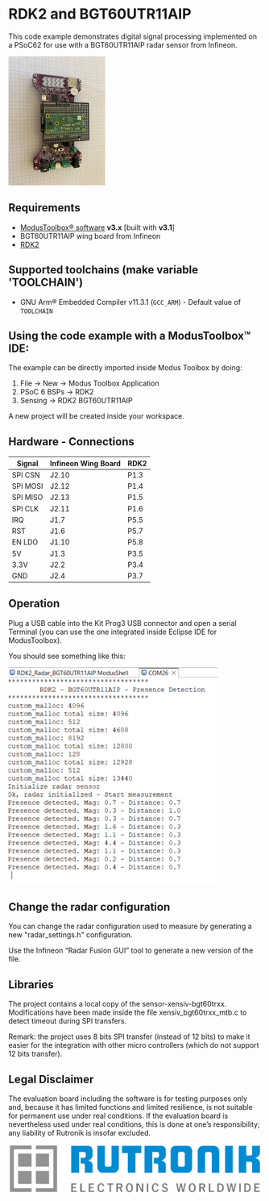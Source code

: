 # RDK2 and BGT60UTR11AIP 

This code example demonstrates digital signal processing implemented on a PSoC62 for use with a BGT60UTR11AIP radar sensor from Infineon.

<img src="pictures/rdk2_bg60utr11aip.JPEG" style="zoom:25%;" />

## Requirements

- [ModusToolbox® software](https://www.infineon.com/cms/en/design-support/tools/sdk/modustoolbox-software/) **v3.x** [built with **v3.1**]
- BGT60UTR11AIP wing board from Infineon
- [RDK2](https://www.rutronik24.fr/produit/rutronik/rdk2/16440182.html)

## Supported toolchains (make variable 'TOOLCHAIN')

- GNU Arm&reg; Embedded Compiler v11.3.1 (`GCC_ARM`) - Default value of `TOOLCHAIN`

## Using the code example with a ModusToolbox™ IDE:

The example can be directly imported inside Modus Toolbox by doing:
1) File -> New -> Modus Toolbox Application
2) PSoC 6 BSPs -> RDK2
3) Sensing -> RDK2 BGT60UTR11AIP

A new project will be created inside your workspace.

## Hardware - Connections

| Signal | Infineon Wing Board | RDK2 |
| --- | --- | --- |
|SPI CSN | J2.10 | P1.3 |
|SPI MOSI | J2.12 | P1.4 |
|SPI MISO | J2.13 | P1.5 |
|SPI CLK | J2.11 | P1.6 |
| IRQ | J1.7 | P5.5 |
| RST | J1.6 | P5.7 |
| EN LDO | J1.10 | P5.8 |
|5V | J1.3 | P3.5 |
|3.3V | J2.2 | P3.4 |
|GND | J2.4 | P3.7 |


## Operation

Plug a USB cable into the Kit Prog3 USB connector and open a serial Terminal (you can use the one integrated inside Eclipse IDE for ModusToolbox).

You should see something like this:

<img src="pictures/terminal_output.png" style="zoom:100%;" />

## Change the radar configuration
You can change the radar configuration used to measure by generating a new "radar_settings.h" configuration.

Use the Infineon “Radar Fusion GUI” tool to generate a new version of the file.

## Libraries

The project contains a local copy of the sensor-xensiv-bgt60trxx.
Modifications have been made inside the file xensiv_bgt60trxx_mtb.c to detect timeout during SPI transfers.

Remark: the project uses 8 bits SPI transfer (instead of 12 bits) to make it easier for the integration with other micro controllers (which do not support 12 bits transfer).

## Legal Disclaimer

The evaluation board including the software is for testing purposes only and, because it has limited functions and limited resilience, is not suitable for permanent use under real conditions. If the evaluation board is nevertheless used under real conditions, this is done at one’s responsibility; any liability of Rutronik is insofar excluded. 

<img src="pictures/rutronik.png" style="zoom:50%;" />



